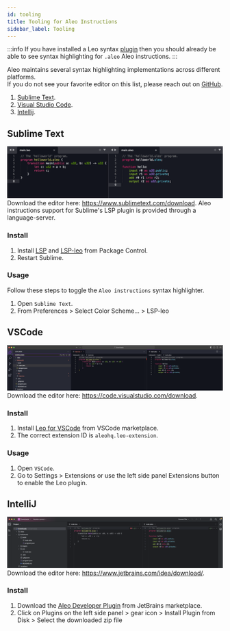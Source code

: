 ```yaml
---
id: tooling
title: Tooling for Aleo Instructions
sidebar_label: Tooling
---
```


:::info
If you have installed a Leo syntax [plugin](../leo/06_tooling.md) 
then you should already be able to see syntax highlighting for `.aleo` Aleo instructions.
:::

Aleo maintains several syntax highlighting implementations across different platforms.  
If you do not see your favorite editor on this list, please reach out on [GitHub](https://github.com/AleoHQ/welcome/issues/new).

1. [Sublime Text](#sublime-text).
2. [Visual Studio Code](#vscode).
3. [Intellij](#intellij).

## Sublime Text

![](./images/sublime.png)  
Download the editor here: https://www.sublimetext.com/download.
Aleo instructions support for Sublime's LSP plugin is provided through a language-server.

### Install

1. Install [LSP](https://packagecontrol.io/packages/LSP) and [LSP-leo](https://packagecontrol.io/packages/LSP-leo) from Package Control.
2. Restart Sublime.

### Usage

Follow these steps to toggle the `Aleo instructions` syntax highlighter.

1. Open `Sublime Text`.
2. From Preferences > Select Color Scheme... > LSP-leo

## VSCode

![](./images/vscode.png)
Download the editor here: https://code.visualstudio.com/download.

### Install

1. Install [Leo for VSCode](https://marketplace.visualstudio.com/items?itemName=aleohq.leo-extension) from VSCode marketplace.   
2. The correct extension ID is `aleohq.leo-extension`.

### Usage

1. Open `VSCode`.
2. Go to Settings > Extensions or use the left side panel Extensions button to enable the Leo plugin.

## IntelliJ

![](./images/intellij.png)
Download the editor here: https://www.jetbrains.com/idea/download/.

### Install

1. Download the [Aleo Developer Plugin](https://plugins.jetbrains.com/plugin/19890-aleo-developer) from JetBrains marketplace.
2. Click on Plugins on the left side panel > gear icon > Install Plugin from Disk > Select the downloaded zip file
